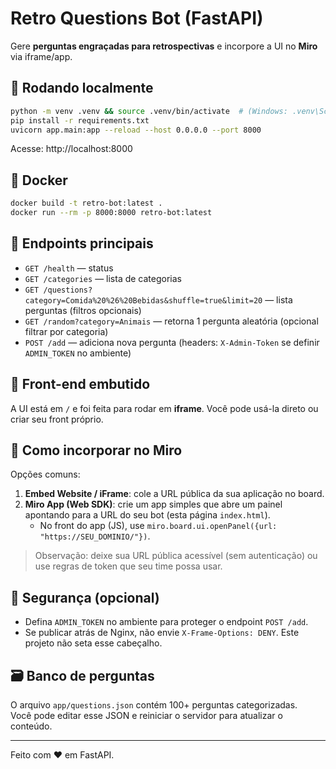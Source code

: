 # Retro Questions Bot (FastAPI)

Gere **perguntas engraçadas para retrospectivas** e incorpore a UI no **Miro** via iframe/app.

## 🚀 Rodando localmente

```bash
python -m venv .venv && source .venv/bin/activate  # (Windows: .venv\Scripts\activate)
pip install -r requirements.txt
uvicorn app.main:app --reload --host 0.0.0.0 --port 8000
```
Acesse: http://localhost:8000

## 🐳 Docker

```bash
docker build -t retro-bot:latest .
docker run --rm -p 8000:8000 retro-bot:latest
```

## 🔌 Endpoints principais
- `GET /health` — status
- `GET /categories` — lista de categorias
- `GET /questions?category=Comida%20%26%20Bebidas&shuffle=true&limit=20` — lista perguntas (filtros opcionais)
- `GET /random?category=Animais` — retorna 1 pergunta aleatória (opcional filtrar por categoria)
- `POST /add` — adiciona nova pergunta (headers: `X-Admin-Token` se definir `ADMIN_TOKEN` no ambiente)

## 🧭 Front-end embutido
A UI está em `/` e foi feita para rodar em **iframe**. Você pode usá-la direto ou criar seu front próprio.

## 🧩 Como **incorporar no Miro**
Opções comuns:
1) **Embed Website / iFrame**: cole a URL pública da sua aplicação no board.
2) **Miro App (Web SDK)**: crie um app simples que abre um painel apontando para a URL do seu bot (esta página `index.html`).  
   - No front do app (JS), use `miro.board.ui.openPanel({url: "https://SEU_DOMINIO/"})`.

> Observação: deixe sua URL pública acessível (sem autenticação) ou use regras de token que seu time possa usar.

## 🔐 Segurança (opcional)
- Defina `ADMIN_TOKEN` no ambiente para proteger o endpoint `POST /add`.
- Se publicar atrás de Nginx, não envie `X-Frame-Options: DENY`. Este projeto não seta esse cabeçalho.

## 🗃️ Banco de perguntas
O arquivo `app/questions.json` contém 100+ perguntas categorizadas.  
Você pode editar esse JSON e reiniciar o servidor para atualizar o conteúdo.

---

Feito com ❤️ em FastAPI.
